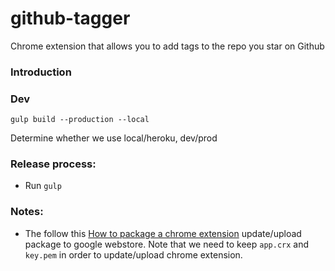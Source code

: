 # github-tagger
Chrome extension that allows you to add tags to the repo you star on Github

### Introduction

### Dev
```
gulp build --production --local
```

Determine whether we use local/heroku, dev/prod

### Release process:
- Run `gulp`

### Notes:
- The follow this [How to package a chrome extension](https://developer.chrome.com/extensions/packaging) 
update/upload package to google webstore. Note that we need to keep `app.crx` and `key.pem` in order to 
update/upload chrome extension.
